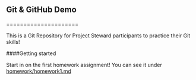 ## Git & GitHub Demo
=====================

This is a Git Repository for Project Steward participants to practice their Git skills!

####Getting started

Start in on the first homework assignment! You can see it under [homework/homework1.md](https://github.com/project-steward/Practice-Git/blob/master/homework/homework1.md)
